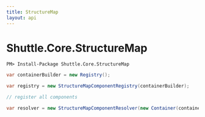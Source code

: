 ```yaml
---
title: StructureMap
layout: api
---
```

# Shuttle.Core.StructureMap

```
PM> Install-Package Shuttle.Core.StructureMap
```

``` c#
var containerBuilder = new Registry();

var registry = new StructureMapComponentRegistry(containerBuilder);

// register all components

var resolver = new StructureMapComponentResolver(new Container(containerBuilder));
```

